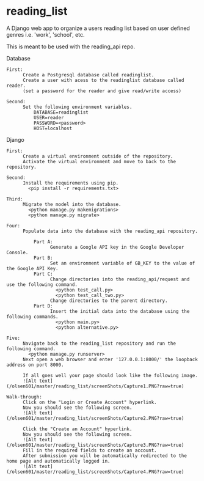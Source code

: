 # reading_list
A Django web app to organize a users reading list based on user defined genres i.e. 'work', 'school', etc.

This is meant to be used with the reading_api repo.

  Database

    First:
          Create a Postgresql database called readinglist.
          Create a user with acess to the readinglist database called reader.
          (set a password for the reader and give read/write access)

    Second:
          Set the following environment variables.
              DATABASE=readinglist
              USER=reader
              PASSWORD=<password>
              HOST=localhost

  Django

    First:
          Create a virtual environment outside of the repository.
          Activate the virtual environment and move to back to the repository.

    Second:
          Install the requirements using pip.
            <pip install -r requirements.txt>

    Third:
          Migrate the model into the database.
            <python manage.py makemigrations>
            <python manage.py migrate>

    Four:
          Populate data into the database with the reading_api repository.

              Part A:
                    Generate a Google API key in the Google Developer Console.
              Part B:
                    Set an environment variable of GB_KEY to the value of the Google API Key.
              Part C:
                    Change directories into the reading_api/request and use the following command.
                      <python test_call.py>
                      <python test_call_two.py>
                    Change directories to the parent directory.
              Part D:
                    Insert the initial data into the database using the following commands.
                      <python main.py>
                      <python alternative.py>

    Five:
          Navigate back to the reading_list repository and run the following command.
            <python manage.py runserver>
          Next open a web browser and enter '127.0.0.1:8000/' the loopback address on port 8000.

          If all goes well your page should look like the following image.
          ![Alt text](/olsen601/master/reading_list/screenShots/Capture1.PNG?raw=true)

    Walk-through:
          Click on the "Login or Create Account" hyperlink.
          Now you should see the following screen.
          ![Alt text](/olsen601/master/reading_list/screenShots/Capture2.PNG?raw=true)

          Click the "Create an Account" hyperlink.
          Now you should see the following screen.
          ![Alt text](/olsen601/master/reading_list/screenShots/Capture3.PNG?raw=true)
          Fill in the required fields to create an account.
          After submission you will be automatically redirected to the home page and automatically logged in.
          ![Alt text](/olsen601/master/reading_list/screenShots/Capture4.PNG?raw=true)
